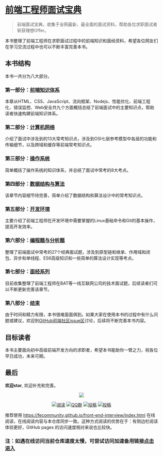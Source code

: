 # [前端工程师面试宝典](https://fecommunity.github.io/front-end-interview/index.html)

> 前端面试宝典，收集于全网最新、最全面的面试资料，帮助各位求职面试者斩获理想Offer。

本书整理了前端工程师在求职面试过程中的前端知识和面经资料，希望各位网友们在学习交流过程中也可以不断丰富完善本书。


## 本书结构
本书一共分为八大部分。
### 第一部分：[前端知识体系](https://fecommunity.github.io/front-end-interview/%E5%89%8D%E7%AB%AF%E7%9F%A5%E8%AF%86%E4%BD%93%E7%B3%BB/HTML%E7%9B%B8%E5%85%B3/1.HTML%E5%9F%BA%E7%A1%80%E5%BC%BA%E5%8C%96.html)
本章从HTML、CSS、JavaScript、流向框架、Nodejs、性能优化、前端工程化、错误监控、Web安全共九个方面概括总结了前端面试中的主要知识点，帮助读者快速构建前端知识体系。
### 第二部分：[计算机网络](https://fecommunity.github.io/front-end-interview/%E8%AE%A1%E7%AE%97%E6%9C%BA%E7%BD%91%E7%BB%9C/1.TCP.html)
介绍了面试中涉及到的13大常考知识点，涉及到OSI七层参考模型中各层的功能和传输细节，以及跨域和缓存等前端常考知识点。
### 第三部分：[操作系统](https://fecommunity.github.io/front-end-interview/%E6%93%8D%E4%BD%9C%E7%B3%BB%E7%BB%9F/1.%E5%9F%BA%E7%A1%80%E7%9F%A5%E8%AF%86.html)
简单概括了操作系统的知识体系，并总结了面试中常考的8大考点。
### 第四部分：[数据结构与算法](https://fecommunity.github.io/front-end-interview/%E6%95%B0%E6%8D%AE%E7%BB%93%E6%9E%84%E4%B8%8E%E7%AE%97%E6%B3%95/1.%E6%95%B0%E6%8D%AE%E7%BB%93%E6%9E%84.html)
该章节内容细节待完善，简单介绍了数据结构和算法设计中的常考知识点。
### 第五部分：[开发环境](https://fecommunity.github.io/front-end-interview/%E5%BC%80%E5%8F%91%E7%8E%AF%E5%A2%83/1.Git%E7%9B%B8%E5%85%B3.html)
主要介绍了前端工程师在开发环境中需要掌握的Linux基础命令和Git的基本操作，提高开发效率。
### 第六部分：[编程题与分析题](https://fecommunity.github.io/front-end-interview/%E7%BC%96%E7%A8%8B%E9%A2%98%E4%B8%8E%E5%88%86%E6%9E%90%E9%A2%98/1.%E7%BB%A7%E6%89%BF%E7%9A%84%E5%A4%9A%E7%A7%8D%E5%AE%9E%E7%8E%B0%E6%96%B9%E5%BC%8F.html)
整理了前端面试中常考的27个经典面试题，涉及到原型链和继承、作用域和闭包、异步和单线程、ES6高级知识和一些简单的算法设计实现等考点。
### 第七部分：[面经系列](https://fecommunity.github.io/front-end-interview/%E9%9D%A2%E7%BB%8F%E7%B3%BB%E5%88%97/0.%E9%9D%A2%E8%AF%95%E6%8A%80%E5%B7%A7.html)
目前收集整理了前端工程师在BAT等一线互联网公司的技术面试题，后续读者们可以不断更新完善该章节。
### 第八部分：[结束](https://fecommunity.github.io/front-end-interview/%E6%80%BB%E7%BB%93/1.%E5%89%8D%E7%AB%AF%E6%80%BB%E7%BB%93.html)
由于时间和精力有限，本书很难面面俱到。如果大家在使用本书的过程中有什么问题或建议，欢迎到[GitHub前端社区issue区](https://github.com/fecommunity/front-end-interview/issues "前端社区")讨论，后续将不断完善本书内容。
 
## 目标读者
本书主要面向初中高级前端开发方向的求职者，希望本书能助你一臂之力，祝各位早日成功，未来可期。  

## 最后
**欢迎star**, 欢迎补充和完善。



<p align="center">
<a href="https://fecommunity.github.io/front-end-interview/index.html" target="_blank">
	<img src="https://fecommunity.github.io/front-end-interview/gitbook/gitbook-plugin-theme-fexa/logo.png" width=""/>
</a>
</p>

<p align="center">
  <a href="https://fecommunity.github.io/front-end-interview/"><img src="https://img.shields.io/badge/阅读-read-brightgreen.svg" alt="阅读"></a>
  <a href="https://shang.qq.com/wpa/qunwpa?idkey=256c9ab161f115b71e8bec5acbcaa4837eeca4029048f5490ede49dee0495990"><img src="https://img.shields.io/badge/chat-QQ群-blue.svg" alt="QQ群"></a>
  <a href="https://github.com/fecommunity/front-end-interview/issues"><img src="https://img.shields.io/badge/support-讨论-critical.svg" alt="投稿"></a>
  <a href="https://fecommunity.github.io/front-end-interview/%E9%9D%A2%E7%BB%8F%E7%B3%BB%E5%88%97/0.%E9%9D%A2%E8%AF%95%E6%8A%80%E5%B7%A7.html"><img src="https://img.shields.io/badge/前端-面经系列-important" alt="投稿"></a>
</p>


推荐使用 https://fecommunity.github.io/front-end-interview/index.html 在线阅读，在线阅读内容与本仓库同步一致。这种方式阅读的优势在于：有侧边栏阅读体验更好，GitHub pages 的访问速度相对来说也比较快。

### 注：如遇在线访问当前仓库速度太慢，可尝试访问加速备用链接[点击进入](https://www.52tech.tech/docs/)
